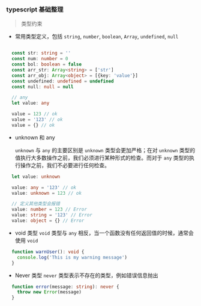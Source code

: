 <!--
 * @Author: 执念
 * @Date: 2021-07-27 09:48:05
 * @LastEditTime: 2021-07-27 10:17:29
 * @LastEditors: Please set LastEditors
 * @Description: In User Settings Edit
 * @FilePath: /blog/docs/typescript/typescript基础整理.md
-->

### typescript 基础整理


> 类型约束

- 常用类型定义，包括 `string`, `number`, `boolean`, `Array`, `undefined`, `null`

```typescript

  const str: string = ''
  const num: number = 0
  const bol: boolean = false
  const arr_str: Array<string> = ['str']
  const arr_obj: Array<object> = [{key: 'value'}]
  const undefined: undefined = undefined
  const null: null = null

  // any
  let value: any

  value = 123 // ok
  value = '123' // ok
  value = {} // ok

```

- unknown 和 any

  `unknown` 与 `any` 的主要区别是  `unknown` 类型会更加严格；在对 `unknown` 类型的值执行大多数操作之前，我们必须进行某种形式的检查。而对于 `any` 类型的执行操作之前，我们不必要进行任何检查。

```typescript
  let value: unknown

  value: any = '123' // ok
  value: unknown = 123 // ok

  // 定义其他类型会报错
  value: number = 123 // Error
  value: string = '123' // Error
  value: object = {} // Error

```


- void 类型
 `void` 类型与 `any` 相反，当一个函数没有任何返回值的时候，通常会使用 `void`

```typescript
  function warnUser(): void {
    console.log('This is my warning message')
  }
```

- Never 类型
`never` 类型表示不存在的类型，例如错误信息抛出
```typescript
  function error(message: string): never {
    throw new Error(message)
  }
```
